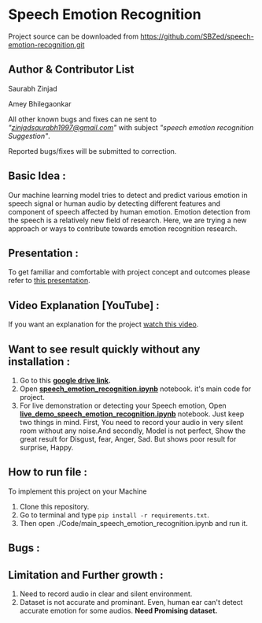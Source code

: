 Speech Emotion Recognition
==========================

Project source can be downloaded from https://github.com/SBZed/speech-emotion-recognition.git

Author & Contributor List
--------------------------
Saurabh Zinjad

Amey Bhilegaonkar

All other known bugs and fixes can ne sent to *"zinjadsaurabh1997@gmail.com"* with subject *"speech emotion recognition Suggestion"*.

Reported bugs/fixes will be submitted to correction.

## Basic Idea :
Our machine learning model tries to detect and predict various emotion in speech signal or human audio by detecting different features and component of speech affected by human emotion. Emotion detection from the speech is a relatively new field of research. Here, we are trying a new approach or ways to contribute towards emotion recognition research.

## Presentation :
To get familiar and comfortable with project concept and outcomes please refer to [this presentation](https://prezi.com/view/UmLEHdSkpPpiZUGSQ71k/).

## Video Explanation [YouTube] :
If you want an explanation for the project [watch this video](https://www.youtube.com/watch?v=yvxpxcncSGs&t).

## Want to see result quickly without any installation :
1. Go to this **[google drive link](https://drive.google.com/open?id=1vVZ0uq5Uwd27RsODuyabuJePtDcCsbr9).**
2. Open **[speech_emotion_recognition.ipynb](https://colab.research.google.com/drive/1sfa3fN9W0nExpGwIwaX36arm1xYkH2PN)** notebook. it's main code for project.
3. For live demonstration or detecting your Speech emotion, Open **[live_demo_speech_emotion_recognition.ipynb](https://colab.research.google.com/drive/1LXVTlNvr8WJbaBnVbw_NbInV8wTrbOM1)** notebook. Just keep two things in mind. First, You need to record your audio in very silent room without any noise.And secondly, Model is not perfect, Show the great result for Disgust, fear, Anger, Sad. But shows poor result for surprise, Happy.

## How to run file :
To implement this project on your Machine
1. Clone this repository.
2. Go to terminal and type `pip install -r requirements.txt`.
3. Then open ./Code/main_speech_emotion_recognition.ipynb and run it.

## Bugs :

## Limitation and Further growth : 
1. Need to record audio in clear and silent environment.
2. Dataset is not accurate and prominant. Even, human ear can't detect accurate emotion for some audios. **Need Promising dataset.**
